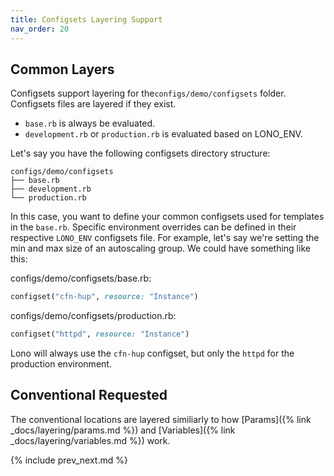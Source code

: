```yaml
---
title: Configsets Layering Support
nav_order: 20
---
```


## Common Layers

Configsets support layering for the`configs/demo/configsets` folder. Configsets files are layered if they exist.

* `base.rb` is always be evaluated.
* `development.rb` or `production.rb` is evaluated based on LONO_ENV.

Let's say you have the following configsets directory structure:

    configs/demo/configsets
    ├── base.rb
    ├── development.rb
    └── production.rb

In this case, you want to define your common configsets used for templates in the `base.rb`. Specific environment overrides can be defined in their respective `LONO_ENV` configsets file.  For example, let's say we're setting the min and max size of an autoscaling group. We could have something like this:

configs/demo/configsets/base.rb:

```ruby
configset("cfn-hup", resource: "Instance")
```

configs/demo/configsets/production.rb:

```ruby
configset("httpd", resource: "Instance")
```

Lono will always use the `cfn-hup` configset, but only the `httpd` for the production environment.

## Conventional Requested

The conventional locations are layered similiarly to how [Params]({% link _docs/layering/params.md %}) and [Variables]({% link _docs/layering/variables.md %}) work.

{% include prev_next.md %}
